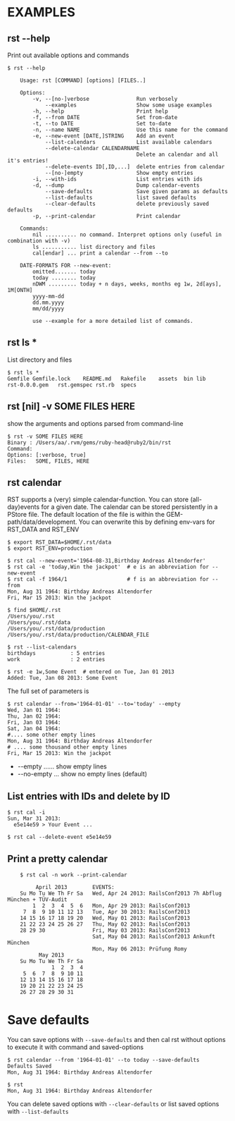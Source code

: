 EXAMPLES
========

rst --help
----------
 
Print out available options and commands
  
    $ rst --help

        Usage: rst [COMMAND] [options] [FILES..]

        Options:
            -v, --[no-]verbose               Run verbosely
                --examples                   Show some usage examples
            -h, --help                       Print help
            -f, --from DATE                  Set from-date
            -t, --to DATE                    Set to-date
            -n, --name NAME                  Use this name for the command
            -e, --new-event [DATE,]STRING    Add an event
                --list-calendars             List available calendars
                --delete-calendar CALENDARNAME
                                             Delete an calendar and all it's entries!
                --delete-events ID[,ID,...]  delete entries from calendar
                --[no-]empty                 Show empty entries
            -i, --with-ids                   List entries with ids
            -d, --dump                       Dump calendar-events
                --save-defaults              Save given params as defaults
                --list-defaults              list saved defaults
                --clear-defaults             delete previously saved defaults
            -p, --print-calendar             Print calendar

        Commands:
            nil .......... no command. Interpret options only (useful in combination with -v)
            ls ........... list directory and files
            cal[endar] ... print a calendar --from --to

        DATE-FORMATS FOR --new-event:
            omitted....... today
            today ........ today
            nDWM ......... today + n days, weeks, months eg 1w, 2d[ays], 1M[ONTH]
            yyyy-mm-dd
            dd.mm.yyyy
            mm/dd/yyyy

            use --example for a more detailed list of commands.
rst ls *
--------

List directory and files

    $ rst ls *
    Gemfile	Gemfile.lock	README.md	Rakefile	assets	bin	lib	
    rst-0.0.0.gem	rst.gemspec	rst.rb	specs


rst [nil]  -v SOME FILES HERE
-----------------------------

show the arguments and options parsed from command-line

    $ rst -v SOME FILES HERE
    Binary : /Users/aa/.rvm/gems/ruby-head@ruby2/bin/rst
    Command: 
    Options: [:verbose, true]
    Files:   SOME, FILES, HERE
    
rst calendar
------------

RST supports a (very) simple calendar-function. You can store (all-day)events for a given date.
The calendar can be stored persistently in a PStore file. The default
location of the file is within the GEM-path/data/development. You can
overwrite this by defining env-vars for RST_DATA and RST_ENV
    
    $ export RST_DATA=$HOME/.rst/data
    $ export RST_ENV=production
    
    $ rst cal --new-event='1964-08-31,Birthday Andreas Altendorfer'
    $ rst cal -e 'today,Win the jackpot'  # e is an abbreviation for --new-event
    $ rst cal -f 1964/1                   # f is an abbreviation for --from
    Mon, Aug 31 1964: Birthday Andreas Altendorfer
    Fri, Mar 15 2013: Win the jackpot
    
    $ find $HOME/.rst
    /Users/you/.rst
    /Users/you/.rst/data
    /Users/you/.rst/data/production
    /Users/you/.rst/data/production/CALENDAR_FILE
    
    $ rst --list-calendars
    birthdays           : 5 entries
    work                : 2 entries
    
    $ rst -e 1w,Some Event  # entered on Tue, Jan 01 2013
    Added: Tue, Jan 08 2013: Some Event 

The full set of parameters is

    $ rst calendar --from='1964-01-01' --to='today' --empty
    Wed, Jan 01 1964: 
    Thu, Jan 02 1964: 
    Fri, Jan 03 1964: 
    Sat, Jan 04 1964: 
    #.... some other empty lines
    Mon, Aug 31 1964: Birthday Andreas Altendorfer
    # .... some thousand other empty lines
    Fri, Mar 15 2013: Win the jackpot

* --empty ...... show empty lines
* --no-empty ... show no empty lines (default)

List entries with IDs and delete by ID
--------------------------------------

    $ rst cal -i
    Sun, Mar 31 2013:
      e5e14e59 > Your Event ...
    
    $ rst cal --delete-event e5e14e59

Print a pretty calendar
-----------------------

        $ rst cal -n work --print-calendar
        
             April 2013        EVENTS:
        Su Mo Tu We Th Fr Sa   Wed, Apr 24 2013: RailsConf2013 7h Abflug München + TÜV-Audit
            1  2  3  4  5  6   Mon, Apr 29 2013: RailsConf2013
         7  8  9 10 11 12 13   Tue, Apr 30 2013: RailsConf2013
        14 15 16 17 18 19 20   Wed, May 01 2013: RailsConf2013
        21 22 23 24 25 26 27   Thu, May 02 2013: RailsConf2013
        28 29 30               Fri, May 03 2013: RailsConf2013
                               Sat, May 04 2013: RailsConf2013 Ankunft München
                               Mon, May 06 2013: Prüfung Romy
              May 2013
        Su Mo Tu We Th Fr Sa
                  1  2  3  4
         5  6  7  8  9 10 11
        12 13 14 15 16 17 18
        19 20 21 22 23 24 25
        26 27 28 29 30 31



Save defaults
=============

You can save options with `--save-defaults` and then cal rst without
options to execute it with command and saved-options 

    $ rst calendar --from '1964-01-01' --to today --save-defaults
    Defaults Saved
    Mon, Aug 31 1964: Birthday Andreas Altendorfer
    
    $ rst
    Mon, Aug 31 1964: Birthday Andreas Altendorfer

You can delete saved options with `--clear-defaults` or list saved
options with `--list-defaults`


